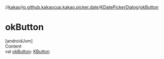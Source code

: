 //[kakao](../../../index.md)/[io.github.kakaocup.kakao.picker.date](../index.md)/[KDatePickerDialog](index.md)/[okButton](ok-button.md)



# okButton  
[androidJvm]  
Content  
val [okButton](ok-button.md): [KButton](../../io.github.kakaocup.kakao.text/-k-button/index.md)  



